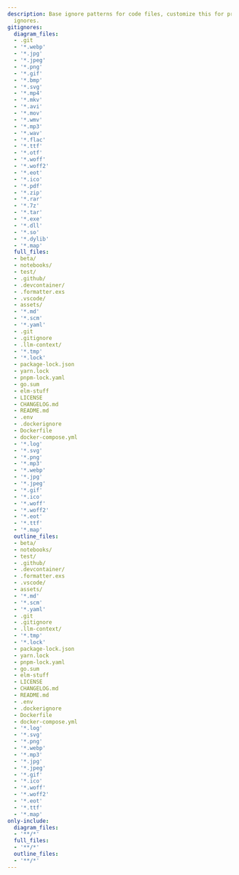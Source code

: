 ```yaml
---
description: Base ignore patterns for code files, customize this for project-specific
  ignores.
gitignores:
  diagram_files:
  - .git
  - '*.webp'
  - '*.jpg'
  - '*.jpeg'
  - '*.png'
  - '*.gif'
  - '*.bmp'
  - '*.svg'
  - '*.mp4'
  - '*.mkv'
  - '*.avi'
  - '*.mov'
  - '*.wmv'
  - '*.mp3'
  - '*.wav'
  - '*.flac'
  - '*.ttf'
  - '*.otf'
  - '*.woff'
  - '*.woff2'
  - '*.eot'
  - '*.ico'
  - '*.pdf'
  - '*.zip'
  - '*.rar'
  - '*.7z'
  - '*.tar'
  - '*.exe'
  - '*.dll'
  - '*.so'
  - '*.dylib'
  - '*.map'
  full_files:
  - beta/
  - notebooks/
  - test/
  - .github/
  - .devcontainer/
  - .formatter.exs
  - .vscode/
  - assets/
  - '*.md'
  - '*.scm'
  - '*.yaml'
  - .git
  - .gitignore
  - .llm-context/
  - '*.tmp'
  - '*.lock'
  - package-lock.json
  - yarn.lock
  - pnpm-lock.yaml
  - go.sum
  - elm-stuff
  - LICENSE
  - CHANGELOG.md
  - README.md
  - .env
  - .dockerignore
  - Dockerfile
  - docker-compose.yml
  - '*.log'
  - '*.svg'
  - '*.png'
  - '*.mp3'
  - '*.webp'
  - '*.jpg'
  - '*.jpeg'
  - '*.gif'
  - '*.ico'
  - '*.woff'
  - '*.woff2'
  - '*.eot'
  - '*.ttf'
  - '*.map'
  outline_files:
  - beta/
  - notebooks/
  - test/
  - .github/
  - .devcontainer/
  - .formatter.exs
  - .vscode/
  - assets/
  - '*.md'
  - '*.scm'
  - '*.yaml'
  - .git
  - .gitignore
  - .llm-context/
  - '*.tmp'
  - '*.lock'
  - package-lock.json
  - yarn.lock
  - pnpm-lock.yaml
  - go.sum
  - elm-stuff
  - LICENSE
  - CHANGELOG.md
  - README.md
  - .env
  - .dockerignore
  - Dockerfile
  - docker-compose.yml
  - '*.log'
  - '*.svg'
  - '*.png'
  - '*.webp'
  - '*.mp3'
  - '*.jpg'
  - '*.jpeg'
  - '*.gif'
  - '*.ico'
  - '*.woff'
  - '*.woff2'
  - '*.eot'
  - '*.ttf'
  - '*.map'
only-include:
  diagram_files:
  - '**/*'
  full_files:
  - '**/*'
  outline_files:
  - '**/*'
---
```


